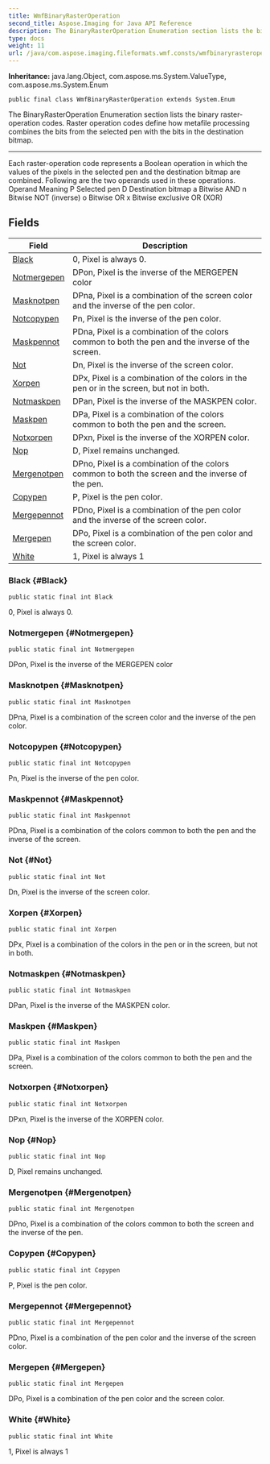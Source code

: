 ```yaml
---
title: WmfBinaryRasterOperation
second_title: Aspose.Imaging for Java API Reference
description: The BinaryRasterOperation Enumeration section lists the binary raster-operation codes.
type: docs
weight: 11
url: /java/com.aspose.imaging.fileformats.wmf.consts/wmfbinaryrasteroperation/
---
```

**Inheritance:**
java.lang.Object, com.aspose.ms.System.ValueType, com.aspose.ms.System.Enum
```
public final class WmfBinaryRasterOperation extends System.Enum
```

The BinaryRasterOperation Enumeration section lists the binary raster-operation codes. Raster operation codes define how metafile processing combines the bits from the selected pen with the bits in the destination bitmap.

--------------------

Each raster-operation code represents a Boolean operation in which the values of the pixels in the selected pen and the destination bitmap are combined. Following are the two operands used in these operations. Operand Meaning P Selected pen D Destination bitmap a Bitwise AND n Bitwise NOT (inverse) o Bitwise OR x Bitwise exclusive OR (XOR)
## Fields

| Field | Description |
| --- | --- |
| [Black](#Black) | 0, Pixel is always 0. |
| [Notmergepen](#Notmergepen) | DPon, Pixel is the inverse of the MERGEPEN color |
| [Masknotpen](#Masknotpen) | DPna, Pixel is a combination of the screen color and the inverse of the pen color. |
| [Notcopypen](#Notcopypen) | Pn, Pixel is the inverse of the pen color. |
| [Maskpennot](#Maskpennot) | PDna, Pixel is a combination of the colors common to both the pen and the inverse of the screen. |
| [Not](#Not) | Dn, Pixel is the inverse of the screen color. |
| [Xorpen](#Xorpen) | DPx, Pixel is a combination of the colors in the pen or in the screen, but not in both. |
| [Notmaskpen](#Notmaskpen) | DPan, Pixel is the inverse of the MASKPEN color. |
| [Maskpen](#Maskpen) | DPa, Pixel is a combination of the colors common to both the pen and the screen. |
| [Notxorpen](#Notxorpen) | DPxn, Pixel is the inverse of the XORPEN color. |
| [Nop](#Nop) | D, Pixel remains unchanged. |
| [Mergenotpen](#Mergenotpen) | DPno, Pixel is a combination of the colors common to both the screen and the inverse of the pen. |
| [Copypen](#Copypen) | P, Pixel is the pen color. |
| [Mergepennot](#Mergepennot) | PDno, Pixel is a combination of the pen color and the inverse of the screen color. |
| [Mergepen](#Mergepen) | DPo, Pixel is a combination of the pen color and the screen color. |
| [White](#White) | 1, Pixel is always 1 |
### Black {#Black}
```
public static final int Black
```


0, Pixel is always 0.

### Notmergepen {#Notmergepen}
```
public static final int Notmergepen
```


DPon, Pixel is the inverse of the MERGEPEN color

### Masknotpen {#Masknotpen}
```
public static final int Masknotpen
```


DPna, Pixel is a combination of the screen color and the inverse of the pen color.

### Notcopypen {#Notcopypen}
```
public static final int Notcopypen
```


Pn, Pixel is the inverse of the pen color.

### Maskpennot {#Maskpennot}
```
public static final int Maskpennot
```


PDna, Pixel is a combination of the colors common to both the pen and the inverse of the screen.

### Not {#Not}
```
public static final int Not
```


Dn, Pixel is the inverse of the screen color.

### Xorpen {#Xorpen}
```
public static final int Xorpen
```


DPx, Pixel is a combination of the colors in the pen or in the screen, but not in both.

### Notmaskpen {#Notmaskpen}
```
public static final int Notmaskpen
```


DPan, Pixel is the inverse of the MASKPEN color.

### Maskpen {#Maskpen}
```
public static final int Maskpen
```


DPa, Pixel is a combination of the colors common to both the pen and the screen.

### Notxorpen {#Notxorpen}
```
public static final int Notxorpen
```


DPxn, Pixel is the inverse of the XORPEN color.

### Nop {#Nop}
```
public static final int Nop
```


D, Pixel remains unchanged.

### Mergenotpen {#Mergenotpen}
```
public static final int Mergenotpen
```


DPno, Pixel is a combination of the colors common to both the screen and the inverse of the pen.

### Copypen {#Copypen}
```
public static final int Copypen
```


P, Pixel is the pen color.

### Mergepennot {#Mergepennot}
```
public static final int Mergepennot
```


PDno, Pixel is a combination of the pen color and the inverse of the screen color.

### Mergepen {#Mergepen}
```
public static final int Mergepen
```


DPo, Pixel is a combination of the pen color and the screen color.

### White {#White}
```
public static final int White
```


1, Pixel is always 1

